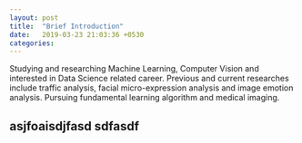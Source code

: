 ```yaml
---
layout: post
title:  "Brief Introduction"
date:   2019-03-23 21:03:36 +0530
categories:
---
```

Studying and researching Machine Learning, Computer Vision and interested in Data Science related career. Previous and current researches include traffic analysis, facial micro-expression analysis and image emotion analysis. 
Pursuing fundamental learning algorithm and medical imaging.

asjfoaisdjfasd
sdfasdf
---